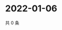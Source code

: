 # 2022-01-06

共 0 条

<!-- BEGIN WEIBO -->
<!-- 最后更新时间 Thu Jan 06 2022 05:13:01 GMT+0800 (China Standard Time) -->

<!-- END WEIBO -->
